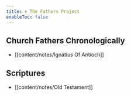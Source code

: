 ```yaml
---
title: ✟ The Fathers Project
enableToc: false
---
```


## Church Fathers Chronologically
- [[content/notes/Ignatius Of Antioch]]

## Scriptures
- [[content/notes/Old Testament]]